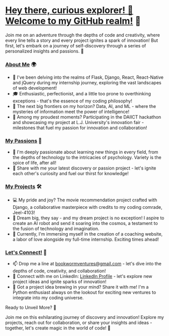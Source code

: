 # [Hey there, curious explorer! 👋 Welcome to my GitHub realm!](https://github.com/Mrudu30/) 🚀

Join me on an adventure through the depths of code and creativity, where every line tells a story and every project ignites a spark of innovation! But first, let's embark on a journey of self-discovery through a series of personalized insights and passions. 🌟

### [About Me](https://www.linkedin.com/in/mrudani-songade-b064b5234/) 🌍

- 📍 I've been delving into the realms of Flask, Django, React, React-Native and jQuery during my internship journey, exploring the vast landscapes of web development!
- 🎓 Enthusiastic, perfectionist, and a little too prone to overthinking exceptions - that's the essence of my coding philosophy!
- 💼 The next big frontiers on my horizon? Data, AI, and ML - where the mysteries of information meet the power of intelligence!
- 🌟 Among my proudest moments? Participating in the DAIICT hackathon and showcasing my project at L.J. University's innovation fair - milestones that fuel my passion for innovation and collaboration!

### [My Passions](https://www.python.org/) 💖

- 🎨 I'm deeply passionate about learning new things in every field, from the depths of technology to the intricacies of psychology. Variety is the spice of life, after all!
- 🌟 Share with me your latest discovery or passion project - let's ignite each other's curiosity and fuel our thirst for knowledge!

### [My Projects](https://github.com/Mrudu30/Movie_recommendation_django) 🛠️

- 💻 My pride and joy? The movie recommendation project crafted with Django, a collaborative masterpiece with credits to my coding comrade, Jeel-4103!
- 🚀 Dream big, they say - and my dream project is no exception! I aspire to create an AI robot and send it soaring into the cosmos, a testament to the fusion of technology and imagination.
- 🌟 Currently, I'm immersing myself in the creation of a coaching website, a labor of love alongside my full-time internship. Exciting times ahead!

### [Let's Connect!](https://www.linkedin.com/in/mrudani-songade-b064b5234/) 🤝

- 📫 Drop me a line at bookwormventures@gmail.com - let's dive into the depths of code, creativity, and collaboration!
- 💬 Connect with me on LinkedIn: [LinkedIn Profile](https://www.linkedin.com/in/mrudani-songade-b064b5234/) - let's explore new project ideas and ignite sparks of innovation!
- 🌟 Got a project idea brewing in your mind? Share it with me! I'm a Python enthusiast always on the lookout for exciting new ventures to integrate into my coding universe.

Ready to Unveil More? 🌟

Join me on this exhilarating journey of discovery and innovation! Explore my projects, reach out for collaboration, or share your insights and ideas - together, let's create magic in the world of code! 🚀
